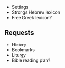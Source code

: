 * Settings
* Strongs Hebrew lexicon
* Free Greek lexicon?

Requests
--------

* History
* Bookmarks
* Liturgy
* Bible reading plan?
